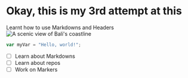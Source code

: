 # Okay, this is my 3rd attempt at this
Learnt how to use Markdowns and Headers
![A scenic view of Bali's coastline](https://example.com/bali-coastline.jpg)
``` javascript
var myVar = "Hello, world!";
```
- [ ] Learn about Markdowns
- [ ] Learn about repos
- [ ] Work on Markers
